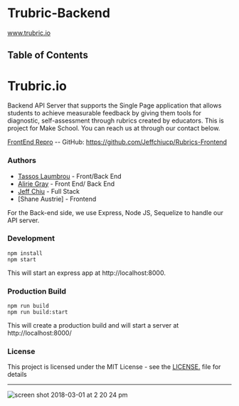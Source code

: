 # Trubric-Backend

www.trubric.io

## Table of Contents

# Trubric.io

Backend API Server that supports the Single Page application that allows students to achieve measurable feedback by giving them tools for diagnostic, self-assessment through rubrics created by educators. This is project for Make School. You can reach us at through our contact below.

[FrontEnd Repro](https://github.com/Jeffchiucp/Rubrics-Frontend) -- GitHub: https://github.com/Jeffchiucp/Rubrics-Frontend

### Authors
- [Tassos Laumbrou](https://www.linkedin.com/in/lambrou/) - Front/Back End
- [Alirie Gray](https://www.linkedin.com/in/alirie-gray/) - Front End/ Back End
- [Jeff Chiu](https://www.linkedin.com/in/jeffchiu1) - Full Stack
- [Shane Austrie] - Frontend

For the Back-end side, we use Express, Node JS, Sequelize to handle our API server.


### Development
```
npm install
npm start
```
This will start an express app at http://localhost:8000.


### Production Build
```
npm run build
npm run build:start
```
This will create a production build and will start a server at http://localhost:8000/


### License
This project is licensed under the MIT License - see the [LICENSE.](https://tldrlegal.com/license/mit-license) file for details

-------------------

![screen shot 2018-03-01 at 2 20 24 pm](https://user-images.githubusercontent.com/10523517/36866100-3700dba4-1d46-11e8-8192-bd77ec02bdf0.png)
